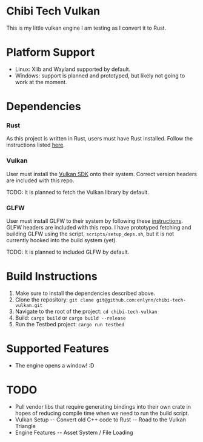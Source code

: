 # Chibi Tech Vulkan

This is my little vulkan engine I am testing as I convert it to Rust.

# Platform Support

- Linux: Xlib and Wayland supported by default.
- Windows: support is planned and prototyped, but likely not going to work at the moment.

# Dependencies

### Rust

As this project is written in Rust, users must have Rust installed. Follow the instructions listed [here](https://www.rust-lang.org/tools/install).

### Vulkan

User must install the [Vulkan SDK](https://vulkan.lunarg.com/) onto their system. Correct version headers are included with this repo.

TODO: It is planned to fetch the Vulkan library by default.

### GLFW

User must install GLFW to their system by following these [instructions](https://www.glfw.org/download). GLFW headers are included with this repo.
I have prototyped fetching and building GLFW using the script, `scripts/setup_deps.sh`, but it is not currently hooked into the build system (yet).

TODO: It is planned to included GLFW by default.

# Build Instructions

1. Make sure to install the dependencies described above.
2. Clone the repository: `git clone git@github.com:enlynn/chibi-tech-vulkan.git`
3. Navigate to the root of the project: `cd chibi-tech-vulkan`
4. Build: `cargo build` or `cargo build --release`
5. Run the Testbed project: `cargo run testbed`

# Supported Features

- The engine opens a window! :D

# TODO

- Pull vendor libs that require generating bindings into their own crate in hopes of reducing compile time when we need to run the build script.
- Vulkan Setup
-- Convert old C++ code to Rust
-- Road to the Vulkan Triangle
- Engine Features
-- Asset System / File Loading
